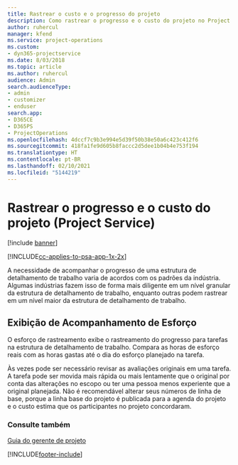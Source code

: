 ```yaml
---
title: Rastrear o custo e o progresso do projeto
description: Como rastrear o progresso e o custo do projeto no Project Service
author: ruhercul
manager: kfend
ms.service: project-operations
ms.custom:
- dyn365-projectservice
ms.date: 8/03/2018
ms.topic: article
ms.author: ruhercul
audience: Admin
search.audienceType:
- admin
- customizer
- enduser
search.app:
- D365CE
- D365PS
- ProjectOperations
ms.openlocfilehash: 4dccf7c9b3e994e5d39f50b38e50a6c423c412f6
ms.sourcegitcommit: 418fa1fe9d605b8faccc2d5dee1b04b4e753f194
ms.translationtype: HT
ms.contentlocale: pt-BR
ms.lasthandoff: 02/10/2021
ms.locfileid: "5144219"
---
```

# <a name="track-project-progress-and-cost-project-service"></a>Rastrear o progresso e o custo do projeto (Project Service)

[!include [banner](../includes/psa-now-project-operations.md)]

[!INCLUDE[cc-applies-to-psa-app-1x-2x](../includes/cc-applies-to-psa-app-1x-2x.md)]

A necessidade de acompanhar o progresso de uma estrutura de detalhamento de trabalho varia de acordos com os padrões da indústria. Algumas indústrias fazem isso de forma mais diligente em um nível granular da estrutura de detalhamento de trabalho, enquanto outras podem rastrear em um nível maior da estrutura de detalhamento de trabalho.  
  
## <a name="effort-tracking-view"></a>Exibição de Acompanhamento de Esforço  
O esforço de rastreamento exibe o rastreamento do progresso para tarefas na estrutura de detalhamento de trabalho. Compara as horas de esforço reais com as horas gastas até o dia do esforço planejado na tarefa.  
  
Às vezes pode ser necessário revisar as avaliações originais em uma tarefa. A tarefa pode ser movida mais rápida ou mais lentamente que o original por conta das alterações no escopo ou ter uma pessoa menos experiente que a original planejada. Não é recomendável alterar seus números de linha de base, porque a linha base do projeto é publicada para a agenda do projeto e o custo estima que os participantes no projeto concordaram.  
  
### <a name="see-also"></a>Consulte também  
 [Guia do gerente de projeto](../psa/project-manager-guide.md)


[!INCLUDE[footer-include](../includes/footer-banner.md)]